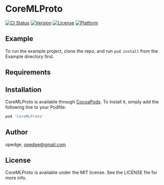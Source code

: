 # CoreMLProto

[![CI Status](http://img.shields.io/travis/opedge/CoreMLProto.svg?style=flat)](https://travis-ci.org/opedge/CoreMLProto)
[![Version](https://img.shields.io/cocoapods/v/CoreMLProto.svg?style=flat)](http://cocoapods.org/pods/CoreMLProto)
[![License](https://img.shields.io/cocoapods/l/CoreMLProto.svg?style=flat)](http://cocoapods.org/pods/CoreMLProto)
[![Platform](https://img.shields.io/cocoapods/p/CoreMLProto.svg?style=flat)](http://cocoapods.org/pods/CoreMLProto)

## Example

To run the example project, clone the repo, and run `pod install` from the Example directory first.

## Requirements

## Installation

CoreMLProto is available through [CocoaPods](http://cocoapods.org). To install
it, simply add the following line to your Podfile:

```ruby
pod 'CoreMLProto'
```

## Author

opedge, opedge@gmail.com

## License

CoreMLProto is available under the MIT license. See the LICENSE file for more info.

